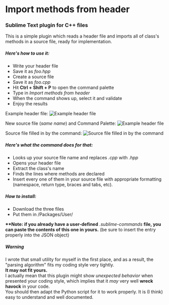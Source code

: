 # Import methods from header
### Sublime Text plugin for C++ files
This is a simple plugin which reads a header file and imports all 
of class's methods in a source file, ready for implementation.  
##### Here's how to use it:
 - Write your header file
 - Save it as *foo.hpp*
 - Create a source file
 - Save it as *foo.cpp*
 - Hit **Ctrl + Shift + P** to open the command palette
 - Type in *Import methods from header*
 - When the command shows up, select it and validate
 - Enjoy the results

Example header file:
![Example header file](http://imgur.com/a/RULe8 "Example header file")

New source file (*same name*) and Command Palette:
![Example header file](http://imgur.com/a/zXFKd "New source file and Command Palette")

Source file filled in by the command:
![Source file filled in by the command](http://imgur.com/a/L65Gn "Source file after")

##### Here's what the command does for that:
 - Looks up your source file name and replaces *.cpp* with *.hpp*
 - Opens your header file
 - Extract the class's name
 - Finds the lines where methods are declared
 - Insert every one of them in your source file with appropriate formatting (namespace, return type, braces and tabs, etc).
 
 ##### How to install:
 - Download the three files
 - Put them in <ST dir>/Packages/User/

**\*\*Note: if you already have a user-defined** *.sublime-commands* **file, 
you can paste the contents of this one in yours.** 
(be sure to insert the entry properly into the JSON object)

##### Warning
I wrote that small utility for myself in the first place, and as a result, 
the "parsing algorithm" fits my coding style very tightly.  
__It may not fit yours.__  
I actually mean that this plugin might show *unexpected behavior* when presented your 
coding style, which implies that it *may* very well __wreck havock__ in your code.  
You should then adapt the Python script for it to work properly. It is (I think) easy 
to understand and well documented.